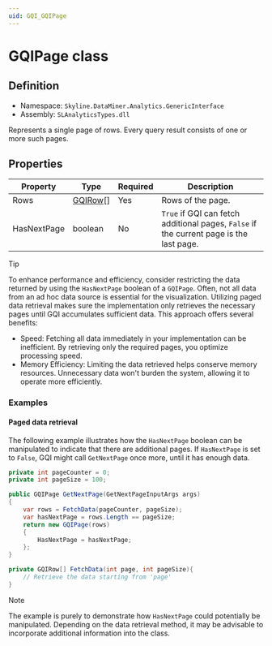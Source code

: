 ```yaml
---
uid: GQI_GQIPage
---
```


# GQIPage class

## Definition

- Namespace: `Skyline.DataMiner.Analytics.GenericInterface`
- Assembly: `SLAnalyticsTypes.dll`

Represents a single page of rows. Every query result consists of one or more such pages.

## Properties

| Property | Type | Required | Description |
| -------- | ---- | -------- | ----------- |
| Rows | [GQIRow](xref:GQI_GQIRow)[] | Yes | Rows of the page. |
| HasNextPage | boolean  | No | `True` if GQI can fetch additional pages, `False` if the current page is the last page. |

> [!TIP]
> To enhance performance and efficiency, consider restricting the data returned by using the `HasNextPage` boolean of a `GQIPage`. Often, not all data from an ad hoc data source is essential for the visualization. Utilizing paged data retrieval makes sure the implementation only retrieves the necessary pages until GQI accumulates sufficient data. This approach offers several benefits:
> - Speed: Fetching all data immediately in your implementation can be inefficient. By retrieving only the required pages, you optimize processing speed.
> - Memory Efficiency: Limiting the data retrieved helps conserve memory resources. Unnecessary data won't burden the system, allowing it to operate more efficiently.

### Examples

#### Paged data retrieval

The following example illustrates how the `HasNextPage` boolean can be manipulated to indicate that there are additional pages. If `HasNextPage` is set to `False`, GQI might call `GetNextPage` once more, until it has enough data.

```csharp
private int pageCounter = 0;
private int pageSize = 100;

public GQIPage GetNextPage(GetNextPageInputArgs args)
{
    var rows = FetchData(pageCounter, pageSize);
    var hasNextPage = rows.Length == pageSize;
    return new GQIPage(rows)
    {
        HasNextPage = hasNextPage;
    };
}

private GQIRow[] FetchData(int page, int pageSize){
    // Retrieve the data starting from 'page'
}
```

> [!NOTE]
> The example is purely to demonstrate how `HasNextPage` could potentially be manipulated. Depending on the data retrieval method, it may be advisable to incorporate additional information into the class.